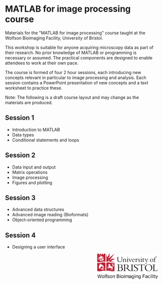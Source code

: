 MATLAB for image processing course
==================================

Materials for the "MATLAB for image processing" course taught at the Wolfson Bioimaging Facility, University of Bristol.

This workshop is suitable for anyone acquiring microscopy data as part of their research. No prior knowledge of MATLAB or programming is necessary or assumed. The practical components are designed to enable attendees to work at their own pace.

The course is formed of four 2 hour sessions, each introducing new concepts relevant in particular to image processing and analysis.  Each session contains a PowerPoint presentation of new concepts and a text worksheet to practice these.

Note: The following is a draft course layout and may change as the materials are produced.

## Session 1
- Introduction to MATLAB
- Data types
- Conditional statements and loops

## Session 2
- Data input and output
- Matrix operations
- Image processing
- Figures and plotting

## Session 3
- Advanced data structures
- Advanced image reading (Bioformats)
- Object-oriented programming

## Session 4
- Designing a user interface

<img src="./Resources/wbif-colour-logo.png" width="200px" align="right">
